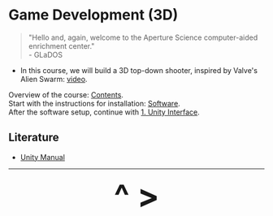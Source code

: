 # Game Development (3D)

>"Hello and, again, welcome to the Aperture Science computer-aided enrichment center."  
>\- GLaDOS

- In this course, we will build a 3D top-down shooter, inspired by Valve's Alien Swarm: [video](https://www.youtube.com/watch?v=8ob7Y6spUW8).

Overview of the course: [Contents](Contents.md).  
Start with the instructions for installation: [Software](Software.md).  
After the software setup, continue with [1. Unity Interface](1-Init.md).

## Literature
- [Unity Manual](https://docs.unity3d.com/2021.3/Documentation/Manual/UnityManual.html)
---

<div align="center"><b>
  <a href="Contents.html" style="font-size:64px; text-decoration:none"> ^ </a>
  <a href="Software.html" style="font-size:64px; text-decoration:none"> > </a>
</b></div>

